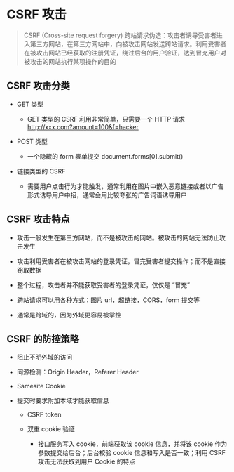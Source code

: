 # CSRF 攻击

> CSRF (Cross-site request forgery) 跨站请求伪造：攻击者诱导受害者进入第三方网站，在第三方网站中，向被攻击网站发送跨站请求。利用受害者在被攻击网站已经获取的注册凭证，绕过后台的用户验证，达到冒充用户对被攻击的网站执行某项操作的目的

## CSRF 攻击分类

- GET 类型

  - GET 类型的 CSRF 利用非常简单，只需要一个 HTTP 请求  http://xxx.com?amount=100&f=hacker

- POST 类型

  - 一个隐藏的 form 表单提交  document.forms[0].submit()

- 链接类型的 CSRF

  - 需要用户点击行为才能触发，通常利用在图片中嵌入恶意链接或者以广告形式诱导用户中招，通常会用比较夸张的广告词语诱导用户

## CSRF 攻击特点

- 攻击一般发生在第三方网站，而不是被攻击的网站。被攻击的网站无法防止攻击发生

- 攻击利用受害者在被攻击网站的登录凭证，冒充受害者提交操作；而不是直接窃取数据

- 整个过程，攻击者并不能获取受害者的登录凭证，仅仅是 “冒充”

- 跨站请求可以用各种方式：图片 url，超链接，CORS，form 提交等

- 通常是跨域的，因为外域更容易被掌控

## CSRF 的防控策略

-  阻止不明外域的访问

  - 同源检测：Origin Header，Referer Header
  
  - Samesite Cookie

- 提交时要求附加本域才能获取信息

  - CSRF token

  - 双重 cookie 验证

    - 接口服务写入 cookie，前端获取该 cookie 信息，并将该 cookie 作为参数提交给后台；后台校验 cookie 信息和写入是否一致；利用 CSRF 攻击无法获取到用户 Cookie 的特点